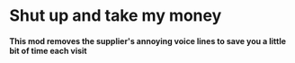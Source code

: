 # Shut up and take my money
#### This mod removes the supplier's annoying voice lines to save you a little bit of time each visit